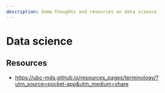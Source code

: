 ```yaml
---
description: Some thoughts and resources on data science
---
```


# Data science



## Resources

- https://ubc-mds.github.io/resources_pages/terminology/?utm_source=pocket-app&utm_medium=share